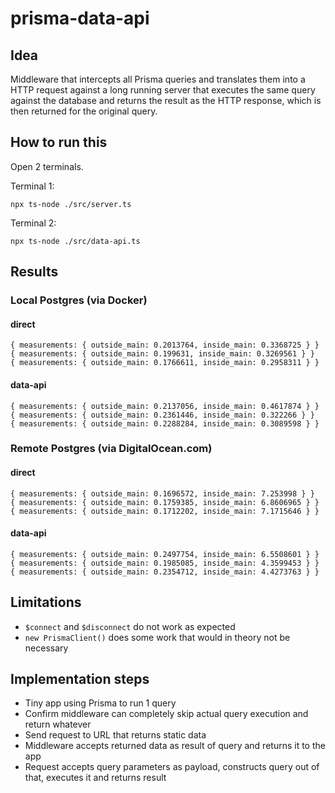 # prisma-data-api

## Idea

Middleware that intercepts all Prisma queries and translates them into a HTTP request against a long running server that executes the same query against the database and returns the result as the HTTP response, which is then returned for the original query.

## How to run this

Open 2 terminals.

Terminal 1:
```
npx ts-node ./src/server.ts
```

Terminal 2:
```
npx ts-node ./src/data-api.ts
```

## Results

### Local Postgres (via Docker)

#### direct
```
{ measurements: { outside_main: 0.2013764, inside_main: 0.3368725 } }
{ measurements: { outside_main: 0.199631, inside_main: 0.3269561 } }
{ measurements: { outside_main: 0.1766611, inside_main: 0.2958311 } }
```

#### data-api
```
{ measurements: { outside_main: 0.2137056, inside_main: 0.4617874 } }
{ measurements: { outside_main: 0.2361446, inside_main: 0.322266 } }
{ measurements: { outside_main: 0.2288284, inside_main: 0.3089598 } }
```

### Remote Postgres (via DigitalOcean.com)

#### direct
```
{ measurements: { outside_main: 0.1696572, inside_main: 7.253998 } }
{ measurements: { outside_main: 0.1759385, inside_main: 6.8606965 } }
{ measurements: { outside_main: 0.1712202, inside_main: 7.1715646 } }
```

#### data-api
```
{ measurements: { outside_main: 0.2497754, inside_main: 6.5508601 } }
{ measurements: { outside_main: 0.1985085, inside_main: 4.3599453 } }
{ measurements: { outside_main: 0.2354712, inside_main: 4.4273763 } }
``` 

## Limitations

- `$connect` and `$disconnect` do not work as expected
- `new PrismaClient()` does some work that would in theory not be necessary

## Implementation steps

- Tiny app using Prisma to run 1 query
- Confirm middleware can completely skip actual query execution and return whatever
- Send request to URL that returns static data
- Middleware accepts returned data as result of query and returns it to the app
- Request accepts query parameters as payload, constructs query out of that, executes it and returns result
